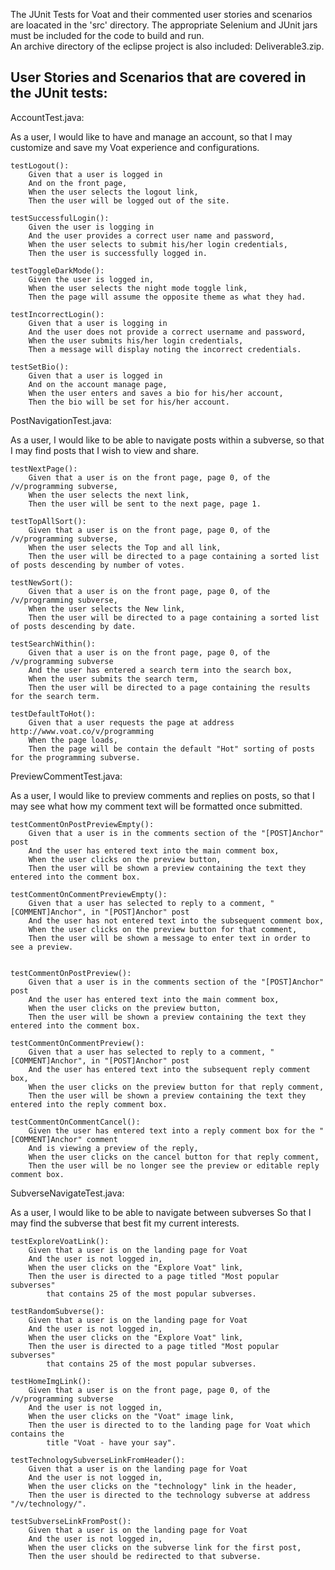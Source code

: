 The JUnit Tests for Voat and their commented user stories and scenarios are loacated in the 'src' directory.
The appropriate Selenium and JUnit jars must be included for the code to build and run.  
An archive directory of the eclipse project is also included: Deliverable3.zip.

## User Stories and Scenarios that are covered in the JUnit tests: ##

AccountTest.java:

As a user,
I would like to have and manage an account,
so that I may customize and save my Voat experience and configurations.
	
	testLogout():
		Given that a user is logged in
		And on the front page,
		When the user selects the logout link,
		Then the user will be logged out of the site.

	testSuccessfulLogin():	
		Given the user is logging in
		And the user provides a correct user name and password,
		When the user selects to submit his/her login credentials,
		Then the user is successfully logged in.
		
	testToggleDarkMode():	
		Given the user is logged in,
		When the user selects the night mode toggle link,
		Then the page will assume the opposite theme as what they had.
		
	testIncorrectLogin():	
		Given that a user is logging in
		And the user does not provide a correct username and password,
		When the user submits his/her login credentials,
		Then a message will display noting the incorrect credentials.
		
	testSetBio():	
		Given that a user is logged in
		And on the account manage page,
		When the user enters and saves a bio for his/her account,
		Then the bio will be set for his/her account.  


PostNavigationTest.java:

As a user,
I would like to be able to navigate posts within a subverse,
so that I may find posts that I wish to view and share.

	testNextPage():
		Given that a user is on the front page, page 0, of the /v/programming subverse,
		When the user selects the next link, 
		Then the user will be sent to the next page, page 1.
	
	testTopAllSort():
		Given that a user is on the front page, page 0, of the /v/programming subverse,
		When the user selects the Top and all link,
		Then the user will be directed to a page containing a sorted list of posts descending by number of votes.

	testNewSort():	
		Given that a user is on the front page, page 0, of the /v/programming subverse,
		When the user selects the New link,
		Then the user will be directed to a page containing a sorted list of posts descending by date.

	testSearchWithin():	
		Given that a user is on the front page, page 0, of the /v/programming subverse
		And the user has entered a search term into the search box,
		When the user submits the search term,
		Then the user will be directed to a page containing the results for the search term.

	testDefaultToHot():	
		Given that a user requests the page at address http://www.voat.co/v/programming
		When the page loads,
		Then the page will be contain the default "Hot" sorting of posts for the programming subverse.


PreviewCommentTest.java:

As a user,
I would like to preview comments and replies on posts,
so that I may see what how my comment text will be formatted once submitted.

	testCommentOnPostPreviewEmpty():
		Given that a user is in the comments section of the "[POST]Anchor" post
		And the user has entered text into the main comment box,
		When the user clicks on the preview button,
		Then the user will be shown a preview containing the text they entered into the comment box.

	testCommentOnCommentPreviewEmpty():
		Given that a user has selected to reply to a comment, "[COMMENT]Anchor", in "[POST]Anchor" post
		And the user has not entered text into the subsequent comment box,
		When the user clicks on the preview button for that comment,
		Then the user will be shown a message to enter text in order to see a preview.
		

	testCommentOnPostPreview():
		Given that a user is in the comments section of the "[POST]Anchor" post
		And the user has entered text into the main comment box,
		When the user clicks on the preview button,
		Then the user will be shown a preview containing the text they entered into the comment box.

	testCommentOnCommentPreview():
		Given that a user has selected to reply to a comment, "[COMMENT]Anchor", in "[POST]Anchor" post
		And the user has entered text into the subsequent reply comment box,
		When the user clicks on the preview button for that reply comment,
		Then the user will be shown a preview containing the text they entered into the reply comment box.

	testCommentOnCommentCancel():	
		Given the user has entered text into a reply comment box for the "[COMMENT]Anchor" comment
		And is viewing a preview of the reply,
		When the user clicks on the cancel button for that reply comment,
		Then the user will be no longer see the preview or editable reply comment box.


SubverseNavigateTest.java:

As a user,
I would like to be able to navigate between subverses
So that I may find the subverse that best fit my current interests.

	testExploreVoatLink():
		Given that a user is on the landing page for Voat
		And the user is not logged in,
		When the user clicks on the "Explore Voat" link,
		Then the user is directed to a page titled "Most popular subverses" 
			that contains 25 of the most popular subverses.

	testRandomSubverse():		
		Given that a user is on the landing page for Voat
		And the user is not logged in,
		When the user clicks on the "Explore Voat" link,
		Then the user is directed to a page titled "Most popular subverses" 
			that contains 25 of the most popular subverses.

	testHomeImgLink():		
		Given that a user is on the front page, page 0, of the /v/programming subverse
		And the user is not logged in,
		When the user clicks on the "Voat" image link,
		Then the user is directed to to the landing page for Voat which contains the
			title "Voat - have your say".

	testTechnologySubverseLinkFromHeader():		
		Given that a user is on the landing page for Voat
		And the user is not logged in,
		When the user clicks on the "technology" link in the header,
		Then the user is directed to the technology subverse at address "/v/technology/".

	testSubverseLinkFromPost():	
		Given that a user is on the landing page for Voat
		And the user is not logged in,
		When the user clicks on the subverse link for the first post,
		Then the user should be redirected to that subverse.





